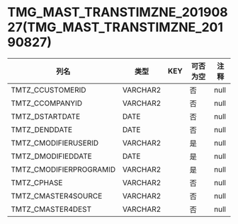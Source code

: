 # TMG_MAST_TRANSTIMZNE_20190827(TMG_MAST_TRANSTIMZNE_20190827)
| 列名   | 类型   | KEY  | 可否为空 | 注释   |
| ---- | ---- | ---- | ---- | ---- |
|TMTZ_CCUSTOMERID|VARCHAR2||否|null|
|TMTZ_CCOMPANYID|VARCHAR2||否|null|
|TMTZ_DSTARTDATE|DATE||否|null|
|TMTZ_DENDDATE|DATE||否|null|
|TMTZ_CMODIFIERUSERID|VARCHAR2||是|null|
|TMTZ_DMODIFIEDDATE|DATE||是|null|
|TMTZ_CMODIFIERPROGRAMID|VARCHAR2||是|null|
|TMTZ_CPHASE|VARCHAR2||否|null|
|TMTZ_CMASTER4SOURCE|VARCHAR2||否|null|
|TMTZ_CMASTER4DEST|VARCHAR2||否|null|
